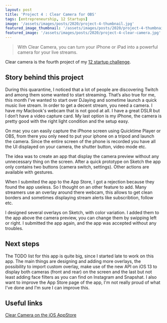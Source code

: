 ```yaml
---
layout: post
title: 'Project 4 : Clear Camera for OBS'
tags: [entrepreneurship, 12 Startups]
image: '/assets/images/posts/2020/project-4-thumbnail.jpg'
featured_image_thumbnail: '/assets/images/posts/2020/project-4-thumbnail.jpg'
featured_image: '/assets/images/posts/2020/project-4-clear-camera.jpg'
---
```


>With Clear Camera, you can turn your iPhone or iPad into a powerful camera for your live streams.

Clear camera is the fourth project of my [12 startup challenge](https://cafournier.com/12-startups-challenge).

## Story behind this project 

During this quarantine, I noticed that a lot of people are discovering Twitch and among them some wanted to start streaming. That’s also true for me, this month I’ve wanted to start over DJaying and sometime launch a quick music live stream. In order to get a decent stream, you need a camera. I have my Macbook's webcam that is not good at all. I have a great DSLR but I don’t have a video capture card. My last option is my iPhone, the camera is pretty good with the right light condition and the setup easy.

On mac you can easily capture the iPhone screen using Quicktime Player or OBS, from there you only need to put your iphone on a tripod and launch the camera. Since the entire screen of the phone is recorded you have all the UI displayed on your camera, the shutter button, video mode etc.

The idea was to create an app that display the camera preview without any unnecessary thing on the screen. After a quick prototype on Sketch the app only contains two buttons (camera switch, settings). Other actions are available with gestures.

When I submited the app to the App Store, I got a rejection because they found the app useless. So I thought on an other feature to add. Many streamers use an overlay around there webcam, this allows to get clean borders and sometimes displaying stream alerts like subscribtion, follow etc. 

I designed several overlays on Sketch, with color variation. I added them to the app above the camera preview, you can change them by swipping left or right. I submitted the app again, and the app was accepted without any troubles. 

## Next steps

The TODO list for this app is quite big, since I started late to work on this app. The main things are designing and adding more overlays, the possibility to import custom overlay, make use of the new API on iOS 13 to display both cameras (front and rear) on the screen and the last but not least adding face filters as you can find on Instagram and Snapshat. I also want to improve the App Store page of the app, I'm not really proud of what I've done and I'm sure I can improve this.

## Useful links

[Clear Camera on the iOS AppStore](https://apps.apple.com/us/app/clear-camera-pour-obs/id1510603713)


